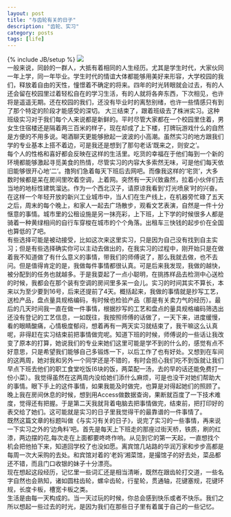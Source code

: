```yaml
---
layout: post
title: "与齿轮有关的日子"
description: "齿轮、实习"
category: posts
tags: [life]
---
```

{% include JB/setup %}
![](http://ww1.sinaimg.cn/bmiddle/7ccd1e6ajw1e8nnzdwft4j20r0100gqy.jpg)  
一般来说，同龄的一群人，大抵有着相同的人生经历。尤其是学生时代，大家伙同一年上学，同一年毕业。学生时代的情谊大体都能够用美好来形容，大学校园的我们，释放着自由的天性，憧憬着不确定的将来。四年的时光转眼就会过去，有的人还会留在校园里过着轻松自在的学习生活，有的人就将各奔东西，下次相见，也许将是遥遥无期。还在校园的我们，还没有毕业时的离愁别绪，也许一些情感只有到了那个特定的阶段才能感受的深切。
大三结束了，跟着班级去了株洲实习。这种班级实习对于我们每个人来说都是新鲜的。平时尽管大家都在一个校园里住着，男女生住宿楼还是隔着两三百米的样子，现在却成了上下楼，打牌玩游戏什么的自然是方便的不用多说。喝酒聊天更能够掀起一波波的小高潮。虽然实习的地方跟我们学的专业基本上搭不着边，可是我还是想到了那句老话‘既来之，则安之’。    
每个人的性格和喜好都会反映在这样的生活里。吃货的幸福在于他们每到一个新的环境都能够激起寻觅美食的热情，尽管实习的内容大多索然无味，可是他们每天依旧能够很开心地‘二’。撸狗们急着每天下班后去网吧。而像我这样的‘宅货’，大多数时候都是呆在房间里吹着空调，上着网。突然有一天兴致盎然，拉着小伙伴们去当地的地标性建筑溜达。作为一个西北汉子，请原谅我看到‘灯光喷泉’时的兴奋。在这样一个年轻开放的新兴工业城市中，当人们在生产线上，在机器旁忙碌了五天之后，周末的每个晚上，和家人一起去广场散步，观看文艺表演，自然是一件十分惬意的事情。城市里的公租设施是另一抹亮彩，上下班，上下学的时候很多人都是骑着一种黄绿相间的自行车穿梭在城市的个个角落。出租车三快钱的起步价在全国也算低的了吧。  
有些选择可能是被动接受，比如这次来这里实习，只是因为自己没有找到自主实习；但是有些选择确实你可以主动去做出的，在我实习的过程中，刚开始只是在做着我不知道做了有什么意义的事情，带我们的师傅说了，那么我就去做，也不去问。但是值得肯定的是，我做每件事情都很认真。可是后来我发现，我做的越快，被分配到的任务也就越多。于是我耍起了一点小聪明，在挑拣样品去检测中心送检的时候，我都会在那个装有空调的房间里多呆一会儿。实习的时间其实不算长，本来以为至少要到16号，后来还提前了4天。概括起来，我做的事情就是抄写工艺，送检产品，盘点量具规格编码，有时候也检验产品（那是有关卖力气的经历）。最后的几天时间我一直在做一件事情，根据抄写的工艺和盘点的量具规格编码筛选出还没有登记的工艺信息，一如既往，我按照师傅的话做了，一天下来，进度缓慢，看的眼睛酸痛，心情极度郁闷，想着再有一两天实习就结束了，我干嘛这么认真呢，非得赶在实习结束前把事情做完呢。知道下班的时候，师傅说的一些话让我改变了原本的打算，她说我们的专业来她们这里可能是学不到的什么的，感觉有点不好意思，只是希望我们能够自己多锻炼一下，以后工作了也有好处。又想到在车间的这两周，她对我和另外一个同学还是不错的，有时会担心我们吃不到饭就让我们早点下班去他们的职工食堂吃饭(6块的饭，两菜配一汤，去的早的话还能免费打一份小菜）。我觉得虽然在这两周内没给她们添什么麻烦，可是也没干对她们帮助大的事情。眼下手上的这件事情，如果我能及时做完，也算是对得起她们的照顾了。晚上我在房间休息的时候，想到用Access做数据查询，果断就百度了一下技术难度，觉得还有把握。于是第二天我就背着电脑去把事情做完，结束前，把打印好的表交给了她们。这可能就是实习的日子里我觉得干的最靠谱的一件事情了。  
既然这篇文章的标题叫做《与实习有关的日子》，说完了实习的一些事情，再来说一下实习之外的‘边角料’吧。首先是每天上下班走的那座过街天桥，铁质，刷的红漆，两边摆的花,每次走在上面都要咚咚作响。从见到它的第一天起，一直想找个机会把他拍下来，知道回学校了也没如愿。离宾馆几站路的华润万家和步步高都是每周一次大采购的去处。和宾馆对着的‘老妈’湘菜馆，是撮馆子的好去处，菜品都还不错，而且门口收银的妹子十分漂亮。  
现在想起这段经历，记忆里一些词汇还是相当清晰，既然在跟齿轮打交道，一些名字自然也会熟知，诸如圆柱齿轮，螺伞齿轮，行星轮，贯通轴，花键塞规，花键环规，长度卡板，槽宽卡板之类。  
生活是由每一天构成的。当一天过玩的时候，你总会感到快乐或者不快乐。我们之所以想起一些过去的时光，是因为我们在那些日子里有着属于自己的一些记忆。
  
